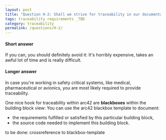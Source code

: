 ```yaml
---
layout: post
title: "Question H-2: Shall we strive for traceability in our documentation?"
tags: traceability requirements _TBD
category: traceability
permalink: /questions/H-2/
---
```



#### Short answer

If you can, you should definitely avoid it: It's horribly expensive, takes an awful lot of time and is really difficult.

#### Longer answer

In case you're working in safety critical systems, like
medical, pharmaceutical or avionics, you are most likely required to provide traceability.

One nice hook for traceability within arc42 are **blackboxes** within the building block view: You can use the arc42 blackbox template to document:

* the requirements fulfilled or satisfied by this particular building block,
* the source code needed to implement this building block.

to be done: crossreference to blackbox-template
